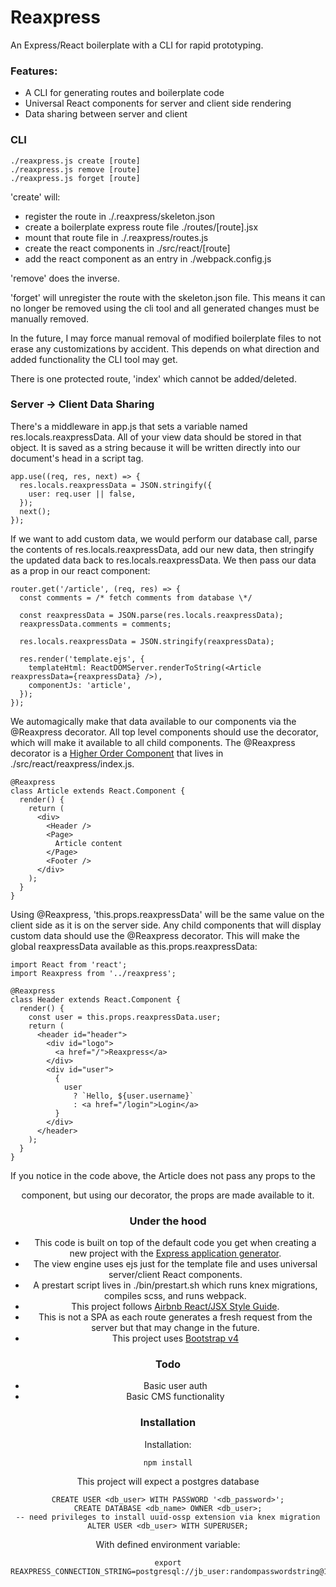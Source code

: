 # Reaxpress

An Express/React boilerplate with a CLI for rapid prototyping.

### Features:

 - A CLI for generating routes and boilerplate code
 - Universal React components for server and client side rendering
 - Data sharing between server and client

### CLI

    ./reaxpress.js create [route]
    ./reaxpress.js remove [route]
    ./reaxpress.js forget [route]

'create' will:
 - register the route in ./.reaxpress/skeleton.json
 - create a boilerplate express route file ./routes/[route].jsx
 - mount that route file in ./.reaxpress/routes.js
 - create the react components in ./src/react/[route]
 - add the react component as an entry in ./webpack.config.js

'remove' does the inverse.

'forget' will unregister the route with the skeleton.json file. This means it can no longer be removed using the cli tool and all generated changes must be manually removed.

In the future, I may force manual removal of modified boilerplate files to not erase any customizations by accident. This depends on what direction and added functionality the CLI tool may get.

There is one protected route, 'index' which cannot be added/deleted.

### Server -> Client Data Sharing

There's a middleware in app.js that sets a variable named res.locals.reaxpressData. All of your view data should be stored in that object. It is saved as a string because it will be written directly into our document's head in a script tag.

    app.use((req, res, next) => {
      res.locals.reaxpressData = JSON.stringify({
        user: req.user || false,
      });
      next();
    });

If we want to add custom data, we would perform our database call, parse the contents of res.locals.reaxpressData, add our new data, then stringify the updated data back to res.locals.reaxpressData. We then pass our data as a prop in our react component:

    router.get('/article', (req, res) => {
      const comments = /* fetch comments from database \*/

      const reaxpressData = JSON.parse(res.locals.reaxpressData);
      reaxpressData.comments = comments;

      res.locals.reaxpressData = JSON.stringify(reaxpressData);

      res.render('template.ejs', {
        templateHtml: ReactDOMServer.renderToString(<Article reaxpressData={reaxpressData} />),
        componentJs: 'article',
      });
    });

We automagically make that data available to our components via the @Reaxpress decorator. All top level components should use the decorator, which will make it available to all child components. The @Reaxpress decorator is a [Higher Order Component](https://facebook.github.io/react/docs/higher-order-components.html) that lives in ./src/react/reaxpress/index.js.

    @Reaxpress
    class Article extends React.Component {
      render() {
        return (
          <div>
            <Header />
            <Page>
              Article content
            </Page>
            <Footer />
          </div>
        );
      }
    }

Using @Reaxpress, 'this.props.reaxpressData' will be the same value on the client side as it is on the server side. Any child components that will display custom data should use the @Reaxpress decorator. This will make the global reaxpressData available as this.props.reaxpressData:

    import React from 'react';
    import Reaxpress from '../reaxpress';

    @Reaxpress
    class Header extends React.Component {
      render() {
        const user = this.props.reaxpressData.user;
        return (
          <header id="header">
            <div id="logo">
              <a href="/">Reaxpress</a>
            </div>
            <div id="user">
              {
                user
                  ? `Hello, ${user.username}`
                  : <a href="/login">Login</a>
              }
            </div>
          </header>
        );
      }
    }

If you notice in the code above, the Article does not pass any props to the <Header /> component, but using our decorator, the props are made available to it.

### Under the hood

 - This code is built on top of the default code you get when creating a new project with the [Express application generator](https://expressjs.com/en/starter/generator.html).
 - The view engine uses ejs just for the template file and uses universal server/client React components.
 - A prestart script lives in ./bin/prestart.sh which runs knex migrations, compiles scss, and runs webpack.
 - This project follows [Airbnb React/JSX Style Guide](https://github.com/airbnb/javascript/tree/master/react).
 - This is not a SPA as each route generates a fresh request from the server but that may change in the future.
 - This project uses [Bootstrap v4](https://v4-alpha.getbootstrap.com/)

### Todo

 - Basic user auth
 - Basic CMS functionality

### Installation

Installation:

    npm install

This project will expect a postgres database

    CREATE USER <db_user> WITH PASSWORD '<db_password>';
    CREATE DATABASE <db_name> OWNER <db_user>;
    -- need privileges to install uuid-ossp extension via knex migration
    ALTER USER <db_user> WITH SUPERUSER;

With defined environment variable:

    export REAXPRESS_CONNECTION_STRING=postgresql://jb_user:randompasswordstring@127.0.0.1:5432/jb_database
